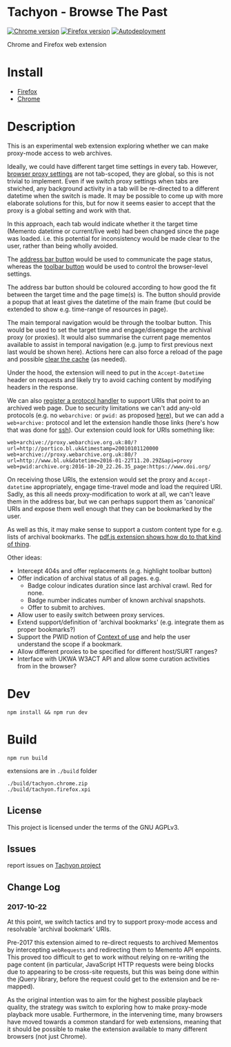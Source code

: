 Tachyon - Browse The Past
=========================

[![Chrome version][badge-cws]][link-cws] [![Firefox version][badge-amo]][link-amo] [![Autodeployment][badge-travis]][link-travis]

  [badge-cws]: https://img.shields.io/chrome-web-store/v/XXX.svg?label=for%20chrome
  [badge-amo]: https://img.shields.io/amo/v/XXX.svg?label=for%20firefox
  [badge-travis]: https://img.shields.io/travis/ukwa/tachyon/master.svg?label=autodeployment
  [link-cws]: https://chrome.google.com/webstore/detail/XXX/XXX "Version published on Chrome Web Store"
  [link-amo]: https://addons.mozilla.org/en-US/firefox/addon/XXX/ "Version published on Mozilla Add-ons"
  [link-travis]: https://travis-ci.org/tachyon/webextension

Chrome and Firefox web extension

# Install

 * [Firefox](https://addons.mozilla.org/en-US/firefox/addon/XXX/)
 * [Chrome](https://chrome.google.com/webstore/detail/XXX/XXX)

# Description

This is an experimental web extension exploring whether we can make proxy-mode access to web archives.

Ideally, we could have different target time settings in every tab. However, [browser proxy settings](https://developer.mozilla.org/en-US/Add-ons/WebExtensions/API/proxy) are not tab-scoped, they are global, so this is not trivial to implement. Even if we switch proxy settings when tabs are stwiched, any background activity in a tab will be re-directed to a different datetime when the switch is made. It may be possible to come up with more elaborate solutions for this, but for now it seems easier to accept that the proxy is a global setting and work with that.

In this approach, each tab would indicate whether it the target time (Memento datetime or current/live web) had been changed since the page was loaded. i.e. this potential for inconsistency would be made clear to the user, rather than being wholly avoided.

The [address bar button](https://developer.mozilla.org/en-US/Add-ons/WebExtensions/user_interface/Page_actions) would be used to communicate the page status, whereas  the [toolbar button](https://developer.mozilla.org/en-US/Add-ons/WebExtensions/user_interface/Browser_action) would be used to control the browser-level settings.

The address bar button should be coloured according to how good the fit between the target time and the page time(s) is. The button should provide a popup that at least gives the datetime of the main frame (but could be extended to show e.g. time-range of resources in page).

The main temporal navigation would be through the toolbar button. This would be used to set the target time and engage/disengage the archival proxy (or proxies). It would also summarise the current page mementos available to assist in temporal navigation (e.g. jump to first previous next last would be shown here). Actions here can also force a reload of the page and possible [clear the cache](https://developer.mozilla.org/en-US/Add-ons/WebExtensions/API/browsingData/removeCache) (as needed).

Under the hood, the extension will need to put in the `Accept-Datetime` header on requests and likely try to avoid caching content by modifying headers in the response.

We can also [register a protocol handler](https://developer.mozilla.org/en-US/docs/Web/API/Navigator/registerProtocolHandler) to support URIs that point to an archived web page. Due to security limitations we can't add any-old protocols (e.g. no `webarchive:` or `pwid:` as proposed [here](https://github.com/ukwa/ukwa-player)), but we can add a `web+archive:` protocol and let the extension handle those links (here's how that was done for [ssh](https://chromium.googlesource.com/apps/libapps/+/master/nassh/js/nassh.js#222)). Our extension could look for URIs something like:

    web+archive://proxy.webarchive.org.uk:80/?url=http://portico.bl.uk&timestamp=20010101120000
    web+archive://proxy.webarchive.org.uk:80/?url=http://www.bl.uk&datetime=2016-01-22T11.20.29Z&api=proxy
    web+pwid:archive.org:2016-10-20_22.26.35_page:https://www.doi.org/
    
On receiving those URIs, the extension would set the proxy and `Accept-datetime` appropriately, engage time-travel mode and load the required URI. Sadly, as this all needs proxy-modification to work at all, we can't leave them in the address bar, but we can perhaps support them as 'canonical' URIs and expose them well enough that they can be bookmarked by the user.

As well as this, it may make sense to support a custom content type for e.g. lists of archival bookmarks. The [pdf.js extension shows how do to that kind of thing](https://stackoverflow.com/questions/27770677/chrome-extension-how-to-show-custom-ui-for-a-pdf-file).

Other ideas:

* Intercept 404s and offer replacements (e.g. highlight toolbar button)
* Offer indication of archival status of all pages. e.g.
    * Badge colour indicates duration since last archival crawl. Red for none.
    * Badge number indicates number of known archival snapshots.
    * Offer to submit to archives.
* Allow user to easily switch between proxy services.
* Extend support/definition of 'archival bookmarks' (e.g. integrate them as proper bookmarks?)
* Support the PWID notion of [Context of use](https://tools.ietf.org/html/draft-pwid-uri-specification-02#section-6) and help the user understand the scope if a bookmark.
* Allow different proxies to be specified for different host/SURT ranges?
* Interface with UKWA W3ACT API and allow some curation activities from in the browser?


# Dev

    npm install && npm run dev

# Build

    npm run build

extensions are in `./build` folder

    ./build/tachyon.chrome.zip
    ./build/tachyon.firefox.xpi


## License

This project is licensed under the terms of the GNU AGPLv3.


## Issues

report issues on [Tachyon project](https://github.com/ukwa/tachyon/issues)


Change Log
----------

### 2017-10-22 ###

At this point, we switch tactics and try to support proxy-mode access and resolvable 'archival bookmark' URIs.

Pre-2017 this extension aimed to re-direct requests to archived Mementos by intercepting `webRequests` and redirecting them to Memento API enpoints. This proved too difficult to get to work without relying on re-writing the page content (in particular, JavaScript HTTP requests were being blocks due to appearing to be cross-site requests, but this was being done within the jQuery library, before the request could get to the extension and be re-mapped).

As the original intention was to aim for the highest possible playback quality, the strategy was switch to exploring how to make proxy-mode playback more usable. Furthermore, in the intervening time, many browsers have moved towards a common standard for web extensions, meaning that it should be possible to make the extension available to many different browsers (not just Chrome).